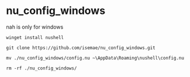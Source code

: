 # nu_config_windows
nah is only for windows

```
winget install nushell

git clone https://github.com/isemae/nu_config_windows.git

mv ./nu_config_windows/config.nu ~\AppData\Roaming\nushell\config.nu

rm -rf ./nu_config_windows/

```
